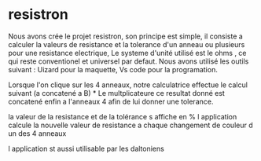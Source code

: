# resistron

Nous avons crée le projet resistron, son principe est simple, il consiste a calculer la valeurs de resistance
et la tolerance d'un anneau ou plusieurs pour une resistance electrique, 
Le systeme d'unité utilisé est le ohms , ce qui reste conventionel et universel par defaut. 
Nous avons utilisé les outils suivant : Uizard pour la maquette, Vs code pour la programation.

Lorsque l'on clique sur les 4 anneaux, notre calculatrice effectue le calcul suivant (a concatené a B) * Le multplicateure
ce resultat donné est concatené enfin a l'anneaux 4 afin de lui donner une tolerance. 

la valeur de la resistance et de la tolérance s affiche en % 
l application calcule la nouvelle valeur de resistance a chaque changement de couleur d un des 4 anneaux

l application st aussi utilisable par les daltoniens
